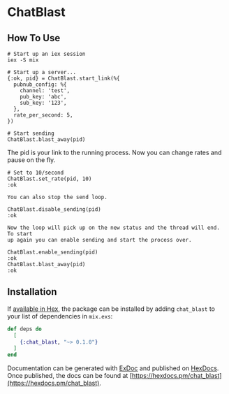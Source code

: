 # ChatBlast

## How To Use
```
# Start up an iex session
iex -S mix

# Start up a server...
{:ok, pid} = ChatBlast.start_link(%{
  pubnub_config: %{
    channel: 'test',
    pub_key: 'abc',
    sub_key: '123',
  },
  rate_per_second: 5,
})

# Start sending
ChatBlast.blast_away(pid)
```

The pid is your link to the running process. Now you can change rates and pause on the fly.

```
# Set to 10/second
ChatBlast.set_rate(pid, 10)
:ok

You can also stop the send loop.

ChatBlast.disable_sending(pid)
:ok

Now the loop will pick up on the new status and the thread will end. To start
up again you can enable sending and start the process over.

ChatBlast.enable_sending(pid)
:ok
ChatBlast.blast_away(pid)
:ok
```

## Installation

If [available in Hex](https://hex.pm/docs/publish), the package can be installed
by adding `chat_blast` to your list of dependencies in `mix.exs`:

```elixir
def deps do
  [
    {:chat_blast, "~> 0.1.0"}
  ]
end
```

Documentation can be generated with [ExDoc](https://github.com/elixir-lang/ex_doc)
and published on [HexDocs](https://hexdocs.pm). Once published, the docs can
be found at [https://hexdocs.pm/chat_blast](https://hexdocs.pm/chat_blast).

